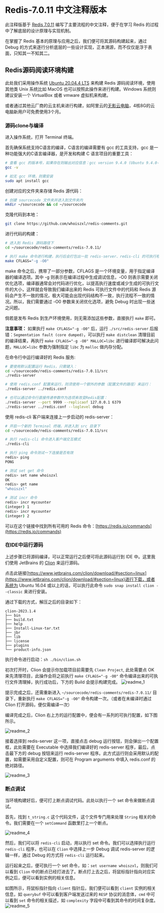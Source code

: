 # Redis-7.0.11 中文注释版本

此注释版基于 [Redis 7.0.11](https://github.com/redis/redis/tree/7.0.11) 编写了主要流程的中文注释，便于在学习 Redis 的过程中了解底层的设计原理与实现机制。

在掌握了 Redis 基本的原理与应用之后，我们便可将其源码构建起来，通过 Debug 的方式来逐行分析底层的一些设计实现，正本溯源，而不仅仅是浮于表面，只知其一不知其二。

## Redis源码阅读环境构建
此处我们采用操作系统 [Ubuntu 20.04.4 LTS](https://releases.ubuntu.com/focal/) 来构建 Redis 源码阅读环境，使用其他类 Unix 系统比如 MacOS 也可以按照此操作来进行构建。Windows 系统则建议安装一个 VirtualBox 或者 vmware 虚拟机来构建。

或者通过其他云厂商的云主机来进行构建，如阿里云的[无影云电脑](https://www.aliyun.com/minisite/goods?userCode=u47plryb)，4核8G的云电脑新用户可免费使用3个月。


### 源码clone与编译
进入操作系统，打开 Terminal 终端。

首先确保系统支持C语言的编译，C语言的编译需要有 gcc 的工具支持，gcc 是一种功能强大的C语言编译器，是开发和构建 C 语言项目的重要工具：
```bash
# 查看 gcc 的版本号，如果存在则输出对应信息：gcc version 9.4.0 (Ubuntu 9.4.0-1ubuntu1~20.04.1)
gcc -v

# 如无 gcc 环境，则需安装
sudo apt install gcc
```

创建对应的文件夹来存储 Redis 源代码：
```bash
# 创建 sourcecode 文件夹并进入到文件夹内
mkdir ~/sourcecode && cd ~/sourcecode
```

克隆代码到本地：
```bash
git clone https://github.com/whoiszxl/redis-comments.git
```

进行代码的构建：
```bash
# 进入到 Redis 源码路径下
cd ~/sourcecode/redis-comments/redis-7.0.11/

# 执行 make 命令进行构建，执行后会打包出一批 redis-server、redis-cli 的可执行程序出来
make CFLAGS="-g -O0"
```
make 命令之后，携带了一部分参数，CFLAGS 是一个环境变量，用于指定编译器的编译选项。其中 -g 则表示在编译过程中生成调试信息，-O0 则表示需要关闭优化选项，编译器通常会对代码进行优化，以提高执行速度或减少生成的可执行文件的大小，这样就会导致我们编译出来的 Redis 可执行文件中的代码和 Redis 源码会产生不一致的情况，极大可能会出现代码结构不一致，执行流程不一致的情况。所以，我们需要通过 -O0 参数来关闭优化选项，避免 Debug 时出现一些迷之问题。

倘若是发布 Redis 到生产环境使用，则无需添加这些参数，直接执行 `make` 即可。

**注意事项：**
如果执行 `make CFLAGS="-g -O0"` 后，运行 `./src/redis-server` 后报错：`Segmentation fault (core dumped)`，可以执行 `make distclean` 清理目前的编译结果，再执行 `make CFLAGS="-g -O0" MALLOC=libc` 进行编译即可解决此问题，`MALLOC=libc` 参数为强制指定 `libc` 为 `malloc` 做内存分配。


在命令行中运行编译好的 Redis 服务:
```bash
# 要使用默认配置运行 Redis，只需键入：
cd ~/sourcecode/redis-comments/redis-7.0.11/src
./redis-server

# 使用 redis.conf 配置来运行，则须使用一个额外的参数（配置文件的路径）来运行：
./redis-server ../redis.conf

# 也可以通过命令行直接传递参数作为选项来改变Redis配置：
./redis-server --port 9999 --replicaof 127.0.0.1 6379
./redis-server ../redis.conf --loglevel debug
```

使用 redis-cli 客户端来连接上一步启动的 redis-server：
```bash
# 开启一个新的 Terminal 终端，并进入到 src 目录下
cd ~/sourcecode/redis-comments/redis-7.0.11/src

# 执行 redis-cli 命令进入客户端交互模式
./redis-cli

# 执行 ping 命令测试一下连接是否有效
redis> ping
PONG

# 测试 set get 命令
redis> set name whoiszxl
OK
redis> get name
"whoiszxl"

# 测试 incr 命令
redis> incr mycounter
(integer) 1
redis> incr mycounter
(integer) 2
```

可以在这个链接中找到所有可用的 Redis 命令：[https://redis.io/commands](https://redis.io/commands)


### 在IDE中运行源码
上述步骤已将源码编译，可以正常运行之后便可将此源码运行到 IDE 中。这里我们使用 JetBrains 的 [Clion](https://www.jetbrains.com/clion/) 来运行源码。

点击此链接[https://www.jetbrains.com/clion/download/#section=linux](https://www.jetbrains.com/clion/download/#section=linux)进行下载，或者系统为 Ubuntu 16.04 或以上的话，可以执行此命令 `sudo snap install clion --classic` 来进行安装。

通过下载的方式，解压之后的目录如下：
```
clion-2023.1.4
├── bin
├── build.txt
├── help
├── Install-Linux-tar.txt
├── jbr
├── lib
├── license
├── plugins
└── product-info.json
```

执行命令进行启动：`sh ./bin/clion.sh`


初次打开时，Clion 会提示你加载项目前需要先 `Clean Project`, 此处需要点 OK 来先清理项目，此操作会将之前执行 `make CFLAGS="-g -O0"` 命令编译出来的可执行文件清理掉，执行成功后，下方的 Build 会提示构建完成。
![readme_1](assets/readme_1.png)

提示完成之后，还需重新进入 `~/sourcecode/redis-comments/redis-7.0.11/` 目录下，重新执行 `make CFLAGS="-g -O0"` 命令构建一次。（或者在未编译时通过 Clion 打开源码，便仅需编译一次）

编译完成之后，Clion 右上方的运行配置中，便会有一系列的可执行配置，如下图所示。

![readme_2](assets/readme_2.png)


接着选择到 redis-server 这一项，直接点击 debug 运行按钮，则会弹出一个配置框，此处需要在 Executable 中选择我们编译好的 redis-server 程序，最后，点击最下方的 debug 按钮来运行 redis-server 程序。此方式运行则会采用默认的配置，如需要采用自定义配置，则可在 Program arguments 中填入 redis.conf 的绝对路径。

![readme_3](assets/readme_3.png)


### 断点调试
当环境构建好后，便可打上断点调试代码。此处以执行一个 set 命令来做断点调试。

首先，找到 `t_string.c` 这个代码文件，这个文件专门用来处理 `String` 相关的命令。我们需要在一个 `setCommand` 函数里打上一个断点。

![readme_4](assets/readme_4.png)

然后，我们可以将 `redis-cli` 启动，用以执行 set 命令。我们可以选择执行运行 `redis-cli` 程序，也可以在 `Clion` 中选择上一步 Debug 调试 redis-server 的逻辑一样，通过 Debug 的方式将 `redis-cli` 运行起来。

运行起来之后，便可执行一个 set 命令，如：`set username whoiszxl`，则我们可以看到 `Clion` 中的断点已经打进去了。断点打上去之后，将鼠标指针指向对应实例之后，便可以看到实例的相关信息。

如图所示，将鼠标指针指向 `client` 指针后，我们便可以看到 `client` 实例的相关信息，如 `querybuf` 中可以看到客户端发送过来的 `RESP` 协议的消息体，`cmd` 中可以看到 `set` 命令的相关描述，如 `complexity` 字段中可看到其命令的时间复杂度。
![readme_5](assets/readme_5.png)

